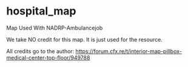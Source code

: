 # hospital_map
Map Used With NADRP-Ambulancejob

We take NO credit for this map. It is just used for the resource.

All credits go to the author: https://forum.cfx.re/t/interior-map-pillbox-medical-center-top-floor/949788